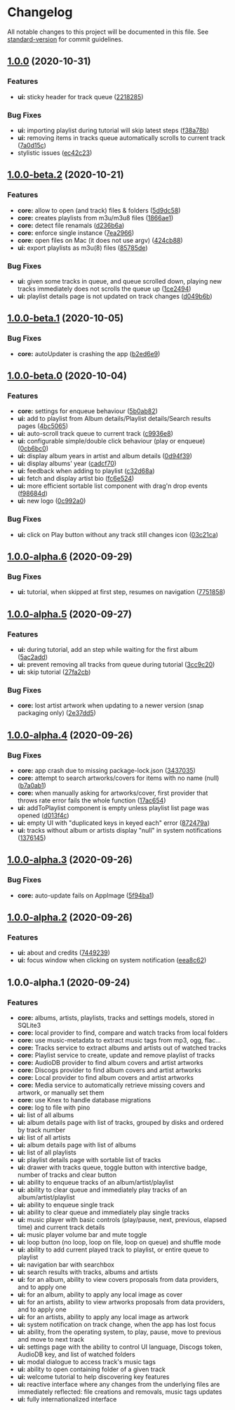 # Changelog

All notable changes to this project will be documented in this file. See [standard-version](https://github.com/conventional-changelog/standard-version) for commit guidelines.

## [1.0.0](https://github.com/feugy/melodie/compare/v1.0.0-beta.2...v1.0.0) (2020-10-31)


### Features

* **ui:** sticky header for track queue ([2218285](https://github.com/feugy/melodie/commit/2218285f576af5b8aa56d58e53b6deebb2828c66))


### Bug Fixes

* **ui:** importing playlist during tutorial will skip latest steps ([f38a78b](https://github.com/feugy/melodie/commit/f38a78bc373c71cf72068f5be9ea442d76d5b26b))
* **ui:** removing items in tracks queue automatically scrolls to current track ([7a0d15c](https://github.com/feugy/melodie/commit/7a0d15c9529e98a4d6f09bc2de79cdf26387c71c))
* stylistic issues ([ec42c23](https://github.com/feugy/melodie/commit/ec42c23b5f1d0bc60d090cb2ca4d9dc2a1794c34))

## [1.0.0-beta.2](https://github.com/feugy/melodie/compare/v1.0.0-beta.1...v1.0.0-beta.2) (2020-10-21)


### Features

* **core:** allow to open (and track) files & folders ([5d9dc58](https://github.com/feugy/melodie/commit/5d9dc58f7d9efaf400a65b2a67c9b459481484c5))
* **core:** creates playlists from m3u/m3u8 files ([1866ae1](https://github.com/feugy/melodie/commit/1866ae19ff2a3990997c9145ca5a45e1f5e79450))
* **core:** detect file renamals ([d236b6a](https://github.com/feugy/melodie/commit/d236b6aa39f447ed8c60414b6dc877b13f46872a))
* **core:** enforce single instance ([7ea2966](https://github.com/feugy/melodie/commit/7ea29667ff6062875e8f7d71a71c7e81fe28b966))
* **core:** open files on Mac (it does not use argv) ([424cb88](https://github.com/feugy/melodie/commit/424cb888076392d7e4d91b4bea126bbe374b3079))
* **ui:** export playlists as m3u(8) files ([85785de](https://github.com/feugy/melodie/commit/85785defffc640b71375d862f287bef126d0ad8f))


### Bug Fixes

* **ui:** given some tracks in queue, and queue scrolled down, playing new tracks immediately does not scrolls the queue up ([1ce2494](https://github.com/feugy/melodie/commit/1ce24941a6d88c9b07d2a120e42475a80efd083c))
* **ui:** playlist details page is not updated on track changes ([d049b6b](https://github.com/feugy/melodie/commit/d049b6bd00ebbc9b186e4fd07339a47bb3e8962b))

## [1.0.0-beta.1](https://github.com/feugy/melodie/compare/v1.0.0-beta.0...v1.0.0-beta.1) (2020-10-05)


### Bug Fixes

* **core:** autoUpdater is crashing the app ([b2ed6e9](https://github.com/feugy/melodie/commit/b2ed6e940f665491d06d71c0bb013793c350de67))

## [1.0.0-beta.0](https://github.com/feugy/melodie/compare/v1.0.0-alpha.6...v1.0.0-beta.0) (2020-10-04)


### Features

* **core:** settings for enqueue behaviour ([5b0ab82](https://github.com/feugy/melodie/commit/5b0ab8259eb53ae683df0028b88f8c08ebd80dbe))
* **ui:** add to playlist from Album details/Playlist details/Search results pages ([4bc5065](https://github.com/feugy/melodie/commit/4bc5065ad8c54634f81c2083e50b0e0ef25f8c7e))
* **ui:** auto-scroll track queue to current track ([c9936e8](https://github.com/feugy/melodie/commit/c9936e8ac18963c396ea441c9c7c23df982a1d2e))
* **ui:** configurable simple/double click behaviour (play or enqueue) ([0cb6bc0](https://github.com/feugy/melodie/commit/0cb6bc0210f8f9ebcacc1ab81e3e0b4845c72601))
* **ui:** display album years in artist and album details ([0d94f39](https://github.com/feugy/melodie/commit/0d94f39971032b11715970a52346a064bf3567e2))
* **ui:** display albums' year ([cadcf70](https://github.com/feugy/melodie/commit/cadcf703d35a907b0046d17c585a25d9141307b3))
* **ui:** feedback when adding to playlist ([c32d68a](https://github.com/feugy/melodie/commit/c32d68ae19bec514615d6893e175a778a4c709f1))
* **ui:** fetch and display artist bio ([fc6e524](https://github.com/feugy/melodie/commit/fc6e52401c4f801489a371b15b3a60ebf78772dd))
* **ui:** more efficient sortable list component with drag'n drop events ([f98684d](https://github.com/feugy/melodie/commit/f98684df36a79b6774f3c5627d4f2649c1e61c9a))
* **ui:** new logo ([0c992a0](https://github.com/feugy/melodie/commit/0c992a0e808b7ef1eb3186e6bea7829feeb87c33))


### Bug Fixes

* **ui:** click on Play button without any track still changes icon ([03c21ca](https://github.com/feugy/melodie/commit/03c21ca673b61825b34f3daa09c8a90b9a394b81))

## [1.0.0-alpha.6](https://github.com/feugy/melodie/compare/v1.0.0-alpha.5...v1.0.0-alpha.6) (2020-09-29)


### Bug Fixes

* **ui:** tutorial, when skipped at first step, resumes on navigation ([7751858](https://github.com/feugy/melodie/commit/7751858c57219bf6c1a67be3bb32797fb01ec06e))

## [1.0.0-alpha.5](https://github.com/feugy/melodie/compare/v1.0.0-alpha.4...v1.0.0-alpha.5) (2020-09-27)


### Features

* **ui:**  during tutorial, add an step while waiting for the first album ([5ac2add](https://github.com/feugy/melodie/commit/5ac2addf4c2424f391acac6380414577230d69ac))
* **ui:** prevent removing all tracks from queue during tutorial ([3cc9c20](https://github.com/feugy/melodie/commit/3cc9c2044b01fbb7ba92f59e6681e1ee04d828af))
* **ui:** skip tutorial ([27fa2cb](https://github.com/feugy/melodie/commit/27fa2cbcb04cabe6b2885ad16d5faf62b2d24906))


### Bug Fixes

* **core:** lost artist artwork when updating to a newer version (snap packaging only) ([2e37dd5](https://github.com/feugy/melodie/commit/2e37dd5f5de8d475f6b4c93574fe4976943bcb64))

## [1.0.0-alpha.4](https://github.com/feugy/melodie/compare/v1.0.0-alpha.3...v1.0.0-alpha.4) (2020-09-26)


### Bug Fixes

* **core:** app crash due to missing package-lock.json ([3437035](https://github.com/feugy/melodie/commit/3437035e8529d0f37b53d4aca64ad161ce6699e6))
* **core:** attempt to search artworks/covers for items with no name (null) ([b7a0ab1](https://github.com/feugy/melodie/commit/b7a0ab1182bc49f231aaa23bfdf48b058500ad56))
* **core:** when manually asking for artworks/cover, first provider that throws rate error fails the whole function ([17ac654](https://github.com/feugy/melodie/commit/17ac654502997d0b9ff25d54baf00c0f8f711c0b))
* **ui:** addToPlaylist component is empty unless playlist list page was opened ([d013f4c](https://github.com/feugy/melodie/commit/d013f4c8f3b2e2ba2b136d8c33783f94192fc3b5))
* **ui:** empty UI with "duplicated keys in keyed each" error ([872479a](https://github.com/feugy/melodie/commit/872479a7bcbb5ce35385538bdfca7e5064462426))
* **ui:** tracks without album or artists display "null" in system notifications ([1376145](https://github.com/feugy/melodie/commit/1376145280113884706a69974ba81e7d4ee05cb6))

## [1.0.0-alpha.3](https://github.com/feugy/melodie/compare/v1.0.0-alpha.2...v1.0.0-alpha.3) (2020-09-26)


### Bug Fixes

* **core:** auto-update fails on AppImage ([5f94ba1](https://github.com/feugy/melodie/commit/5f94ba1db28d97a37f52dc47fd97e728a40cc508))

## [1.0.0-alpha.2](https://github.com/feugy/melodie/compare/v1.0.0-alpha.1...v1.0.0-alpha.2) (2020-09-26)


### Features

* **ui:** about and credits ([7449239](https://github.com/feugy/melodie/commit/74492392591ad170864fd0cbe6737eca7d7decec))
* **ui:** focus window when clicking on system notification ([eea8c62](https://github.com/feugy/melodie/commit/eea8c62491af10df8e02878f5a717cac194b6b6c))

## 1.0.0-alpha.1 (2020-09-24)

### Features

- **core:** albums, artists, playlists, tracks and settings models, stored in SQLite3
- **core:** local provider to find, compare and watch tracks from local folders
- **core:** use music-metadata to extract music tags from mp3, ogg, flac...
- **core:** Tracks service to extract albums and artists out of watched tracks
- **core:** Playlist service to create, update and remove playlist of tracks
- **core:** AudioDB provider to find album covers and artist artworks
- **core:** Discogs provider to find album covers and artist artworks
- **core:** Local provider to find album covers and artist artworks
- **core:** Media service to automatically retrieve missing covers and artwork, or manually set them
- **core:** use Knex to handle database migrations
- **core:** log to file with pino
- **ui:** list of all albums
- **ui:** album details page with list of tracks, grouped by disks and ordered by track number
- **ui:** list of all artists
- **ui:** album details page with list of albums
- **ui:** list of all playlists
- **ui:** playlist details page with sortable list of tracks
- **ui:** drawer with tracks queue, toggle button with interctive badge, number of tracks and clear button
- **ui:** ability to enqueue tracks of an album/artist/playlist
- **ui:** ability to clear queue and immediately play tracks of an album/artist/playlist
- **ui:** ability to enqueue single track
- **ui:** ability to clear queue and immediately play single tracks
- **ui:** music player with basic controls (play/pause, next, previous, elapsed time) and current track details
- **ui:** music player volume bar and mute toggle
- **ui:** loop button (no loop, loop on file, loop on queue) and shuffle mode
- **ui:** ability to add current played track to playlist, or entire queue to playlist
- **ui:** navigation bar with searchbox
- **ui:** search results with tracks, albums and artists
- **ui:** for an album, ability to view covers proposals from data providers, and to apply one
- **ui:** for an album, ability to apply any local image as cover
- **ui:** for an artists, ability to view artworks proposals from data providers, and to apply one
- **ui:** for an artists, ability to apply any local image as artwork
- **ui:** system notification on track change, when the app has lost focus
- **ui:** ability, from the operating system, to play, pause, move to previous and move to next track
- **ui:** settings page with the ability to control UI language, Discogs token, AudioDB key, and list of watched folders
- **ui:** modal dialogue to access track's music tags
- **ui:** ability to open containing folder of a given track
- **ui:** welcome tutorial to help discovering key features
- **ui:** reactive interface where any changes from the underlying files are immediately reflected: file creations and removals, music tags updates
- **ui:** fully internationalized interface
